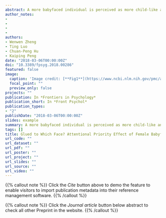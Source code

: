 ```yaml
---
abstract: A more babyfaced individual is perceived as more child-like and this impression from babyface, as known as babyface effect, has an impact on social life among various age groups. In this study, the influence of babyfaces on visual selective attention was tested by cognitive task, demonstrating that the female babyface and male mature face would draw participants’ attention so that they take their eyes off more slowly. In Experiment 1, a detection task was applied to test the influence of babyfaces on visual selective attention. In this experiment, a babyface and a mature face with the same gender were presented simultaneously with a letter on one of them. The reaction time was shorter when the target letter was overlaid with a female babyface or male mature face, suggesting an attention capture effect. To explore how this competition influenced by attentional resources, we conducted Experiment 2 with a spatial cueing paradigm and controlled the attentional resources by cueing validity and inter-stimulus interval. In this task, the female babyface and male mature face prolonged responses to the spatially separated targets under the condition of an invalid and long interval pre-cue. This observation replicated the result of Experiment 1. This indicates that the female babyface and male mature face glued visual selective attention once attentional resources were directed to them. To further investigate the subliminal influence from a babyface, we used continuous flash suppression paradigm in Experiment 3. The results, again, showed the advantage of the female babyfaces and male mature faces:they broke the suppression faster than other faces. Our results provide primary evidence that the female babyfaces and male mature faces can reliably glue the visual selective attention, both supra- and sub-liminally.
author_notes:
- 
- 
- 
- 
authors:
- Wenwen Zheng
- Ting Luo
- Chuan-Peng Hu
- Kaiping Peng
date: "2018-03-06T00:00:00Z"
doi: "10.3389/fpsyg.2018.00286"
featured: false
image:
  caption: 'Image credit: [**Fig1**](https://www.ncbi.nlm.nih.gov/pmc/articles/PMC5845684/)'
  focal_point: ""
  preview_only: false
projects: ""
publication: In *Frontiers in Psychology*
publication_short: In *Front Psychol*
publication_types: 
- "2"
publishDate: "2018-03-06T00:00:00Z"
slides: example
summary: A more babyfaced individual is perceived as more child-like and this impression from babyface, as known as babyface effect, has an impact on social life among various age groups. 
tags: []
title: Glued to Which Face? Attentional Priority Effect of Female Babyface and Male Mature Face
url_code: ""
url_dataset: ""
url_pdf: ""
url_poster: ""
url_project: ""
url_slides: ""
url_source: ""
url_video: ""
---
```


{{% callout note %}}
Click the _Cite_ button above to demo the feature to enable visitors to import publication metadata into their reference management software.
{{% /callout %}}

{{% callout note %}}
Click the _Journal article_ button below abstract to check all other Preprint in the website.
{{% /callout %}}
